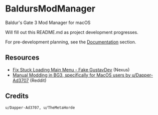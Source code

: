 # BaldursModManager
Baldur's Gate 3 Mod Manager for macOS

Will fill out this README.md as project development progresses. 

For pre-development planning, see the [Documentation](/Documentation/) section.

## Resources

- [Fix Stuck Loading Main Menu - Fake GustavDev](https://www.nexusmods.com/baldursgate3/mods/611) (Nexus)
- [Manual Modding in BG3, specifically for MacOS users by u/Dapper-Ad3707](https://www.reddit.com/r/BaldursGate3/comments/15cksse/manual_modding_in_bg3_specifically_for_macos_users/) (Reddit)

## Credits

```
u/Dapper-Ad3707, u/TheMetaHorde
```
